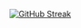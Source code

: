 [![GitHub Streak](https://github-readme-streak-stats.herokuapp.com?user=kawsarahmedr&theme=dark)](https://git.io/streak-stats)
